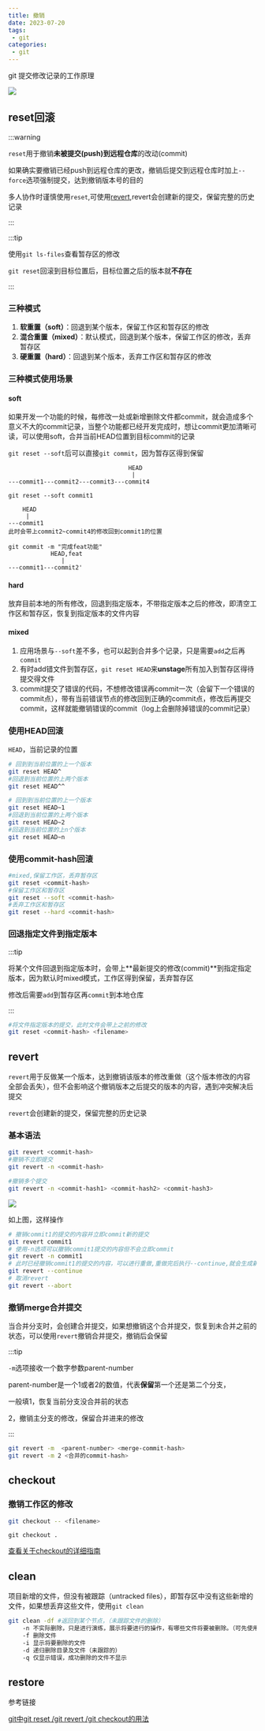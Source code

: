 ```yaml
---
title: 撤销
date: 2023-07-20
tags:
 - git
categories:
 - git
---
```


git 提交修改记录的工作原理

![](/img/workflow.png)

## reset回滚

:::warning

`reset`用于撤销**未被提交(push)到远程仓库**的改动(commit)

如果确实要撤销已经push到远程仓库的更改，撤销后提交到远程仓库时加上`--force`选项强制提交，达到撤销版本号的目的

多人协作时谨慎使用`reset`,可使用[revert](#revert),revert会创建新的提交，保留完整的历史记录

:::

:::tip

使用`git ls-files`查看暂存区的修改

`git reset`回滚到目标位置后，目标位置之后的版本就**不存在**

:::

### 三种模式

1. **软重置（soft）**：回退到某个版本，保留工作区和暂存区的修改
2. **混合重置（mixed）**：默认模式，回退到某个版本，保留工作区的修改，丢弃暂存区
3. **硬重置（hard）**：回退到某个版本，丢弃工作区和暂存区的修改

### 三种模式使用场景

#### soft

如果开发一个功能的时候，每修改一处或新增删除文件都commit，就会造成多个意义不大的commit记录，当整个功能都已经开发完成时，想让commit更加清晰可读，可以使用soft，合并当前HEAD位置到目标commit的记录

`git reset --soft`后可以直接`git commit`，因为暂存区得到保留

```
                                  HEAD
                                   |
---commit1---commit2---commit3---commit4

git reset --soft commit1

    HEAD
     |
---commit1
此时会带上commit2~commit4的修改回到commit1的位置

git commit -m "完成feat功能"
            HEAD,feat
               |
---commit1---commit2'
```

#### hard

放弃目前本地的所有修改，回退到指定版本，不带指定版本之后的修改，即清空工作区和暂存区，恢复到指定版本的文件内容

#### mixed

1. 应用场景与`--soft`差不多，也可以起到合并多个记录，只是需要`add`之后再`commit`
2. 有时add错文件到暂存区，`git reset HEAD`来**unstage**所有加入到暂存区得待提交得文件
3. commit提交了错误的代码，不想修改错误再commit一次（会留下一个错误的commit点），带有当前错误节点的修改回到正确的commit点，修改后再提交commit，这样就能撤销错误的commit（log上会删除掉错误的commit记录）

### 使用HEAD回滚

`HEAD`，当前记录的位置

<CodeGroup>

 <CodeGroupItem title="HEAD^">

```bash
# 回到到当前位置的上一个版本
git reset HEAD^
#回退到当前位置的上两个版本
git reset HEAD^^
```

 </CodeGroupItem>

 <CodeGroupItem title="HEAD~n">

```bash
# 回到到当前位置的上一个版本
git reset HEAD~1
#回退到当前位置的上两个版本
git reset HEAD~2
#回退到当前位置的上n个版本
git reset HEAD~n
```

 </CodeGroupItem>

</CodeGroup>

### 使用commit-hash回滚

```bash
#mixed,保留工作区，丢弃暂存区
git reset <commit-hash>
#保留工作区和暂存区
git reset --soft <commit-hash>
#丢弃工作区和暂存区
git reset --hard <commit-hash>
```

### 回退指定文件到指定版本

:::tip

将某个文件回退到指定版本时，会带上**最新提交的修改(commit)**到指定指定版本，因为默认时mixed模式，工作区得到保留，丢弃暂存区

修改后需要`add`到暂存区再`commit`到本地仓库

:::

```bash
#将文件指定版本的提交，此时文件会带上之前的修改
git reset <commit-hash> <filename>
```

## revert

`revert`用于反做某一个版本，达到撤销该版本的修改重做（这个版本修改的内容全部会丢失），但不会影响这个撤销版本之后提交的版本的内容，遇到冲突解决后提交

`revert`会创建新的提交，保留完整的历史记录

### 基本语法

```bash
git revert <commit-hash>
#撤销不立即提交
git revert -n <commit-hash>

#撤销多个提交
git revert -n <commit-hash1> <commit-hash2> <commit-hash3>
```

![](/img/revert.jpg)

如上图，这样操作

```bash
# 撤销commit1的提交的内容并立即commit新的提交
git revert commit1
# 使用-n选项可以撤销commit1提交的内容但不会立即commit
git revert -n commit1
# 此时已经撤销commit1的提交的内容，可以进行重做,重做完后执行--continue,就会生成新的提交
git revert --continue
# 取消revert
git revert --abort
```

### 撤销merge合并提交

当合并分支时，会创建合并提交，如果想撤销这个合并提交，恢复到未合并之前的状态，可以使用`revert`撤销合并提交，撤销后会保留

:::tip

`-m`选项接收一个数字参数parent-number

parent-number是一个1或者2的数值，代表**保留**第一个还是第二个分支，

一般填1，恢复当前分支没合并前的状态

2，撤销主分支的修改，保留合并进来的修改

:::

```bash
git revert -m  <parent-number> <merge-commit-hash>
git revert -m 2 <合并的commit-hash>
```

## checkout

### 撤销工作区的修改 

<CodeGroup>

 <CodeGroupItem title="指定文件">

```bash
git checkout -- <filename>
```

</CodeGroupItem>

 <CodeGroupItem title="所有修改">

```
git checkout .
```

 </CodeGroupItem>

</CodeGroup>

[查看关于checkout的详细指南](/docs/git/checkout)

## clean

项目新增的文件，但没有被跟踪（untracked files），即暂存区中没有这些新增的文件，如果想丢弃这些文件，使用`git clean`

```bash
git clean -df #返回到某个节点，（未跟踪文件的删除）
    -n 不实际删除，只是进行演练，展示将要进行的操作，有哪些文件将要被删除。（可先使用该命令参数，然后再决定是否执行）
    -f 删除文件
    -i 显示将要删除的文件
    -d 递归删除目录及文件（未跟踪的）
    -q 仅显示错误，成功删除的文件不显示
```



## restore

参考链接

[git中git reset /git revert /git checkout的用法](https://blog.csdn.net/ITerated/article/details/106993603)

